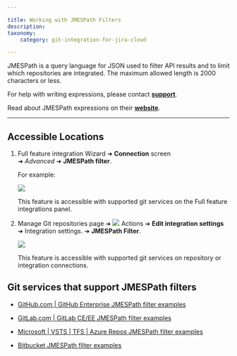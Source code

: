 ```yaml
---

title: Working with JMESPath Filters
description:
taxonomy:
    category: git-integration-for-jira-cloud

---
```


JMESPath is a query language for JSON used to filter API results and to limit which repositories are integrated. The maximum allowed length is 2000 characters or less.

For help with writing expressions, please contact [**support**](mailto:support@bigbrassband.com).

Read about JMESPath expressions on their [**website**](http://jmespath.org/).

* * *

## Accessible Locations

1. Full feature integration Wizard ➜ **Connection** screen ➜ _Advanced_ ➜ **JMESPath filter**.

    For example:

    ![](https://bigbrassband.atlassian.net/wiki/download/attachments/133234759/image-20210310-142619.png?version=1&modificationDate=1615466075878&cacheVersion=1&api=v2)
    
    This feature is accessible with supported git services on the Full feature integrations panel.

2. Manage Git repositories page ➜ <img src='/wp-content/uploads/actions-icon.png' /> Actions ➜ **Edit integration settings** ➜ Integration settings. ➜ **JMESPath Filter**.

    ![](https://bigbrassband.atlassian.net/wiki/download/thumbnails/133234759/gitcloud-jmespath-actions-settings.png?version=1&modificationDate=1615466138063&cacheVersion=1&api=v2&width=680&height=249)

    This feature is accessible with supported git services on repository or integration connections.

## Git services that support JMESPath filters

*   [GitHub.com | GitHub Enterprise JMESPath filter examples](/git-integration-for-jira-cloud/github-com-github-enterprise-jmespath-filter-examples-gij-cloud)

*   [GitLab.com | GitLab CE/EE JMESPath filter examples](/git-integration-for-jira-cloud/gitlab-com-gitlab-ce-ee-jmespath-filter-examples-gij-cloud)

*   [Microsoft | VSTS | TFS | Azure Repos JMESPath filter examples](/git-integration-for-jira-cloud/microsoft-vsts-tfs-azure-repos-jmespath-filter-examples-gij-cloud)

*   [Bitbucket JMESPath filter examples](/git-integration-for-jira-cloud/bitbucket-jmespath-filter-examples-gij-cloud)

